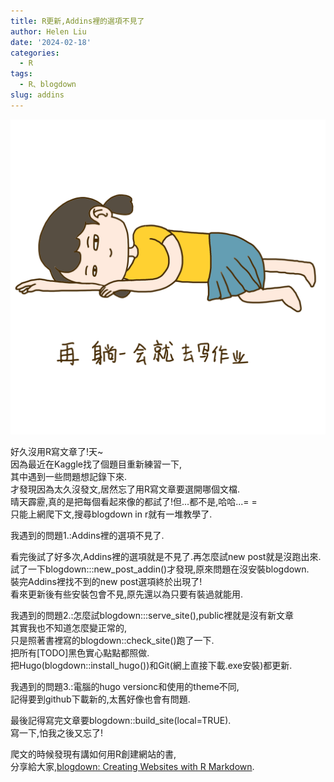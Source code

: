 ```yaml
---
title: R更新,Addins裡的選項不見了
author: Helen Liu
date: '2024-02-18'
categories: 
  - R
tags: 
  - R、blogdown
slug: addins
---
```


![](https://github.com/610611108/Helen-Liu-blog/blob/master/blogger%20pictures/Pngtree.png?raw=true)

好久沒用R寫文章了!天~\
因為最近在Kaggle找了個題目重新練習一下,\
其中遇到一些問題想記錄下來.\
才發現因為太久沒發文,居然忘了用R寫文章要選開哪個文檔.\
晴天霹靂,真的是把每個看起來像的都試了!但...都不是,哈哈...= = \
只能上網爬下文,搜尋blogdown in r就有一堆教學了.

我遇到的問題1.:Addins裡的選項不見了.

看完後試了好多次,Addins裡的選項就是不見了.再怎麼試new post就是沒跑出來.\
試了一下blogdown:::new_post_addin()才發現,原來問題在沒安裝blogdown.\
裝完Addins裡找不到的new post選項終於出現了!\
看來更新後有些安裝包會不見,原先還以為只要有裝過就能用.

我遇到的問題2.:怎麼試blogdown:::serve_site(),public裡就是沒有新文章\
其實我也不知道怎麼變正常的,\
只是照著書裡寫的blogdown::check_site()跑了一下.\
把所有[TODO]黑色實心點點都照做.\
把Hugo(blogdown::install_hugo())和Git(網上直接下載.exe安裝)都更新.

我遇到的問題3.:電腦的hugo versionc和使用的theme不同,\
記得要到github下載新的,太舊好像也會有問題.

最後記得寫完文章要blogdown::build_site(local=TRUE).\
寫一下,怕我之後又忘了!

爬文的時候發現有講如何用R創建網站的書,\
分享給大家,[blogdown: Creating Websites with R Markdown](https://bookdown.org/yihui/blogdown/).
